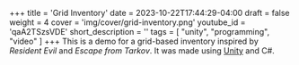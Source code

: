 +++
title = 'Grid Inventory'
date = 2023-10-22T17:44:29-04:00
draft = false
weight = 4
cover = 'img/cover/grid-inventory.png'
youtube_id = 'qaA2TSzsVDE'
short_description = ''
tags = [
    "unity",
    "programming",
    "video"
]
+++
This is a demo for a grid-based inventory inspired by *Resident Evil* and *Escape from Tarkov*. It was made using [Unity](https://unity.com/) and C#.